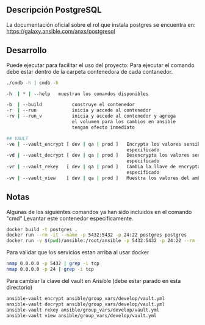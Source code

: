 ## Descripción PostgreSQL

La documentación oficial sobre el rol que instala postgres se encuentra en:
https://galaxy.ansible.com/anxs/postgresql

## Desarrollo

Puede ejecutar  para facilitar el uso del proyecto:
Para ejecutar el comando debe estar dentro de la carpeta contenedora de cada contanedor.
```sh
./cmdb -h | cmdb -h
```
```sh
-h  | * | --help   muestran los comandos disponibles

-b  | --build           construye el contenedor                         (docker build)
-r  | --run             inicia y accede al contenedor                   (docker run -it)
-rv | --run_v           inicia y accede al contenedor y agrega          (docker exec -it)
                        el volumen para los cambios en ansible
                        tengan efecto inmediato

## VAULT
-ve | --vault_encrypt [ dev | qa | prod ]   Encrypta los valores sensibles del ambiente     (ansible-vault encrypt)
                                            especificado
-vd | --vault_decrypt [ dev | qa | prod ]   Desencrypta los valores sensibles del ambiente  (ansible-vault decrypt)
                                            especificado
-vr | --vault_rekey   [ dev | qa | prod ]   Cambia la llave de encryptación del ambiente    (ansible-vault rekey)
                                            especificado
-vv | --vault_view    [ dev | qa | prod ]   Muestra los valores del ambiente especificado   (ansible-vault view)
```

## Notas

Algunas de los siguientes comandos ya han sido incluidos en el comando "cmd"
Levantar este contenedor especificamente.
```sh
docker build -t postgres .
docker run --rm -it --name -p 5432:5432 -p 24:22 postgres postgres
docker run -v $(pwd)/ansible:/root/ansible -p 5432:5432 -p 24:22 --rm -it --name postgres postgres
```

Para validar que los servicios estan arriba al usar docker
```sh
nmap 0.0.0.0 -p 5432 | grep -i tcp
nmap 0.0.0.0 -p 24 | grep -i tcp
```

Para cambiar la clave del vault en Ansible (debe estar parado en esta directorio)
```sh
ansible-vault encrypt ansible/group_vars/develop/vault.yml
ansible-vault decrypt ansible/group_vars/develop/vault.yml
ansible-vault rekey ansible/group_vars/develop/vault.yml
ansible-vault view ansible/group_vars/develop/vault.yml
```